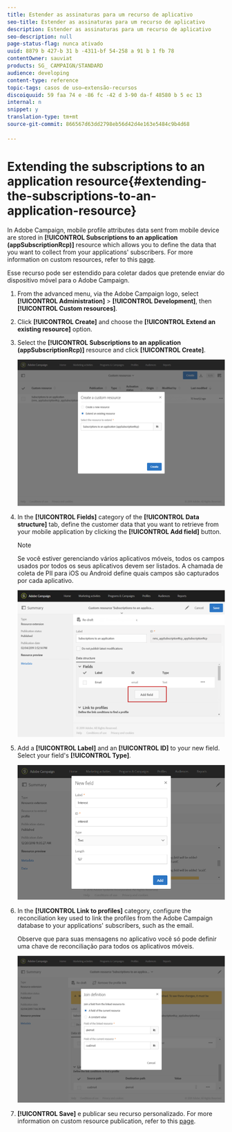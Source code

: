 ```yaml
---
title: Estender as assinaturas para um recurso de aplicativo
seo-title: Estender as assinaturas para um recurso de aplicativo
description: Estender as assinaturas para um recurso de aplicativo
seo-description: null
page-status-flag: nunca ativado
uuid: 8879 b 427-b 31 b -4311-bf 54-258 a 91 b 1 fb 78
contentOwner: sauviat
products: SG_ CAMPAIGN/STANDARD
audience: developing
content-type: reference
topic-tags: casos de uso—extensão-recursos
discoiquuid: 59 faa 74 e -86 fc -42 d 3-90 da-f 48580 b 5 ec 13
internal: n
snippet: y
translation-type: tm+mt
source-git-commit: 866567d63dd2798eb56d42d4e163e5484c9b4d68

---
```



# Extending the subscriptions to an application resource{#extending-the-subscriptions-to-an-application-resource}

In Adobe Campaign, mobile profile attributes data sent from mobile device are stored in **[!UICONTROL Subscriptions to an application (appSubscriptionRcp)]** resource which allows you to define the data that you want to collect from your applications' subscribers. For more information on custom resources, refer to this [page](../../developing/using/key-steps-of-adding-a-resource.md).

Esse recurso pode ser estendido para coletar dados que pretende enviar do dispositivo móvel para o Adobe Campaign.

1. From the advanced menu, via the Adobe Campaign logo, select **[!UICONTROL Administration]** &gt; **[!UICONTROL Development]**, then **[!UICONTROL Custom resources]**.
1. Click **[!UICONTROL Create]** and choose the **[!UICONTROL Extend an existing resource]** option.
1. Select the **[!UICONTROL Subscriptions to an application (appSubscriptionRcp)]** resource and click **[!UICONTROL Create]**.

   ![](assets/in_app_personal_data_4.png)

1. In the **[!UICONTROL Fields]** category of the **[!UICONTROL Data structure]** tab, define the customer data that you want to retrieve from your mobile application by clicking the **[!UICONTROL Add field]** button.

   >[!NOTE]
   >
   >Se você estiver gerenciando vários aplicativos móveis, todos os campos usados por todos os seus aplicativos devem ser listados. A chamada de coleta de PII para iOS ou Android define quais campos são capturados por cada aplicativo.

   ![](assets/in_app_personal_data.png)

1. Add a **[!UICONTROL Label]** and an **[!UICONTROL ID]** to your new field. Select your field's **[!UICONTROL Type]**.

   ![](assets/schema_extension_uc9.png)

1. In the **[!UICONTROL Link to profiles]** category, configure the reconciliation key used to link the profiles from the Adobe Campaign database to your applications' subscribers, such as the email.

   Observe que para suas mensagens no aplicativo você só pode definir uma chave de reconciliação para todos os aplicativos móveis.

   ![](assets/in_app_personal_data_3.png)

1. **[!UICONTROL Save]** e publicar seu recurso personalizado. For more information on custom resource publication, refer to this [page](../../developing/using/updating-the-database-structure.md#publishing-a-custom-resource).

